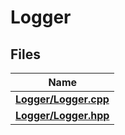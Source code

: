 # Logger



## Files

| Name           |
| -------------- |
| **[Logger/Logger.cpp](_logger_8cpp.md#file-logger.cpp)**  |
| **[Logger/Logger.hpp](_logger_8hpp.md#file-logger.hpp)**  |

